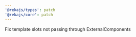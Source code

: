 ```yaml
---
'@rekajs/types': patch
'@rekajs/core': patch
---
```


Fix template slots not passing through ExternalComponents
